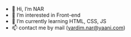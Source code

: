 - 👋 Hi, I’m NAR
- 👀 I’m interested in Front-end
- 🌱 I’m currently learning HTML, CSS, JS
- 📫 contact me by mail (yardim.nar@yaani.com)
